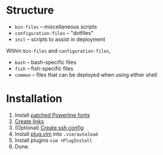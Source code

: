 # Structure
* `bin-files` – miscellaneous scripts
* `configuration-files` – "dotfiles"
* `init` – scripts to assist in deployment

Within `bin-files` and `configuration-files`,

* `bash` – bash-specific files
* `fish` – fish-specific files
* `common` – files that can be deployed when using either shell

# Installation
1. Install [patched Powerline fonts](https://github.com/powerline/fonts)
1. [Create links](init/create-links)
1. (Optional) [Create ssh config](init/create-ssh-config)
1. Install [plug.vim](https://raw.githubusercontent.com/junegunn/vim-plug/master/plug.vim) into `.vim/autoload`
1. Install plugins `vim +PlugInstall`
1. Done.
